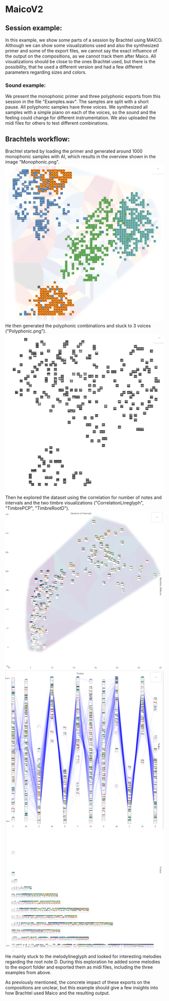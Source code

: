 # MaicoV2
 
## Session example:

In this example, we show some parts of a session by Brachtel using MAICO. 
Although we can show some visualizations used and also the synthesized primer and some of the export files, we cannot say the exact influence of the output on the compositions, as we cannot track them after Maico.
All visualizations should be close to the ones Brachtel used, but there is the possibility, that he used a different version and had a few different parameters regarding sizes and colors.

### Sound example: 

We present the monophonic primer and three polyphonic exports from this session in the file "Examples.wav".
The samples are split with a short pause.
All polyphonic samples have three voices. 
We synthesized all samples with a simple piano on each of the voices, so the sound and the feeling could change for different instrumentation. 
We also uploaded the midi files for others to test different combinations.

## Brachtels workflow:

Brachtel started by loading the primer and generated around 1000 monophonic samples with AI, which results in the overview shown in the image "Monophonic.png". 
![Overview of Monophonic Samples](Monophonic.png)
He then generated the polyphonic combinations and stuck to 3 voices ("Polyphonic.png"). 
![Overview of Polyphonic Samples](Polyphonic.png)
Then he explored the dataset using the correlation for number of notes and intervals and the two timbre visualizations ("CorrelationLineglyph", "TimbrePCP", "TimbreRootD").
![CorrelationLineglyph](CorrelationLineglyph.png)
![TimbrePCP](TimbrePCP.png)
![TimbreRootD](TimbreRootD.png)
He mainly stuck to the melodylineglyph and looked for interesting melodies regarding the root note D. 
During this exploration he added some melodies to the export folder and exported them as midi files, including the three examples from above.

As previously mentioned, the concrete impact of these exports on the compositions are unclear, but this example should give a few insights into how Brachtel used Maico and the resulting output.

